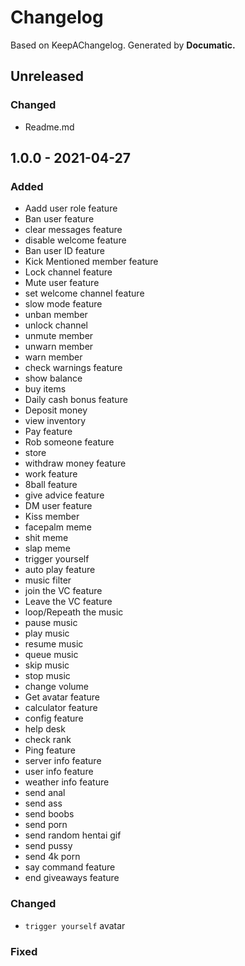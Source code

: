 # Changelog

Based on KeepAChangelog.
Generated by **Documatic.**

## Unreleased

### Changed

* Readme.md



## 1.0.0 - 2021-04-27

### Added

* Aadd user role feature
* Ban user feature
* clear messages feature
* disable welcome feature
* Ban user ID feature
* Kick Mentioned member feature
* Lock channel feature
* Mute user feature
* set welcome channel feature
* slow mode feature
* unban member
* unlock channel
* unmute member
* unwarn member
* warn member
* check warnings feature
* show balance
* buy items
* Daily cash bonus feature
* Deposit money
* view inventory
* Pay  feature
* Rob someone feature
* store 
* withdraw money feature
* work feature
* 8ball feature
* give advice feature
* DM user feature
* Kiss member 
* facepalm meme
* shit meme
* slap meme
* trigger yourself
* auto play feature
* music filter
* join the VC feature
* Leave the VC feature
* loop/Repeath the music
* pause music
* play music
* resume music
* queue music 
* skip music
* stop music
* change volume
* Get avatar feature
* calculator feature
* config feature
* help desk 
* check rank
* Ping feature
* server info feature
* user info feature
* weather info feature
* send anal 
* send ass
* send boobs
* send porn
* send random hentai gif
* send pussy 
* send 4k porn
* say command feature
* end giveaways feature


### Changed
* `trigger yourself` avatar

### Fixed

